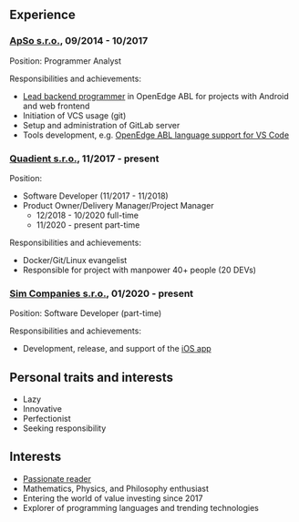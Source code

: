 ## Experience
### [ApSo s.r.o.](https://www.apso.cz/), 09/2014 - 10/2017
Position: Programmer Analyst

Responsibilities and achievements:
 - [Lead backend programmer](https://en.wikipedia.org/wiki/Lead_programmer) in OpenEdge ABL for projects with Android and web frontend
 - Initiation of VCS usage (git)
 - Setup and administration of GitLab server
 - Tools development, e.g. [OpenEdge ABL language support for VS Code](https://marketplace.visualstudio.com/items?itemName=zvg.vscode-oeabl)

### [Quadient s.r.o.](https://www.quadient.com/), 11/2017 - present
Position:
 - Software Developer (11/2017 - 11/2018)
 - Product Owner/Delivery Manager/Project Manager
   - 12/2018 - 10/2020 full-time
   - 11/2020 - present part-time

Responsibilities and achievements:
 - Docker/Git/Linux evangelist
 - Responsible for project with manpower 40+ people (20 DEVs)

### [Sim Companies s.r.o.](https://www.simcompanies.com/), 01/2020 - present
Position: Software Developer (part-time)

Responsibilities and achievements:
- Development, release, and support of the [iOS app](https://apps.apple.com/us/app/id1502566059)

## Personal traits and interests
 - Lazy
 - Innovative
 - Perfectionist
 - Seeking responsibility

## Interests
 - [Passionate reader](https://www.goodreads.com/user/show/54880174-v-clav-sobotka)
 - Mathematics, Physics, and Philosophy enthusiast
 - Entering the world of value investing since 2017
 - Explorer of programming languages and trending technologies
